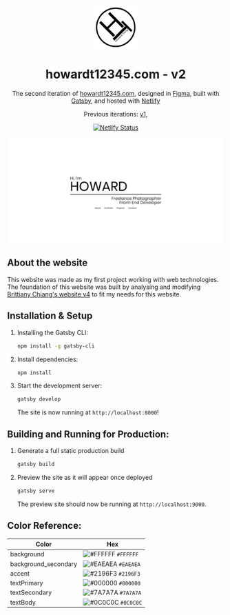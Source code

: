 <div align="center">
  <img alt="Logo" src="https://raw.githubusercontent.com/howardt12345/website-v2/master/src/images/logo.png" width="100" />
</div>
<h1 align="center">
  howardt12345.com - v2
</h1>
</h1>
<p align="center">
  The second iteration of <a href="https://howardt12345.com" target="_blank">howardt12345.com</a>, designed in <a href="https://www.figma.com/design/" target="_blank">Figma</a>, built with <a href="https://www.gatsbyjs.org/" target="_blank">Gatsby</a>, and hosted with <a href="https://www.netlify.com/" target="_blank">Netlify</a>
</p>
<p align="center">
  Previous iterations:
  <a href="https://github.com/howardt12345/website-v1" target="_blank">v1</a>,
</p>
<p align="center">
  <a href="https://app.netlify.com/sites/v2-howardt12345/deploys" target="_blank">
    <img src="https://api.netlify.com/api/v1/badges/cbfaf310-3712-4951-9795-1bfc5c4e4281/deploy-status" alt="Netlify Status" />
  </a>
</p>

![demo](https://raw.githubusercontent.com/howardt12345/website-v2/master/src/images/og.png)

## About the website

This website was made as my first project working with web technologies. The foundation of this website was built by analysing and modifying <a href="https://github.com/bchiang7/v4" target="_blank" rel="nofollow noopener noreferrer">Brittiany Chiang's website v4</a> to fit my needs for this website. 

## Installation & Setup

1. Installing the Gatsby CLI:

   ```sh
   npm install -g gatsby-cli
   ```

2. Install dependencies:

   ```sh
   npm install
   ```

3. Start the development server:

   ```sh
   gatsby develop
   ```
   The site is now running at `http://localhost:8000`!
  
## Building and Running for Production:   

1. Generate a full static production build

   ```sh
   gatsby build
   ```

2. Preview the site as it will appear once deployed

   ```sh
   gatsby serve
   ```
   The preview site should now be running at `http://localhost:9000`.

## Color Reference:

| Color                | Hex                                                                |
| -------------------- | ------------------------------------------------------------------ |
| background           | ![#FFFFFF](https://via.placeholder.com/10/FFFFFF?text=+) `#FFFFFF` |
| background_secondary | ![#EAEAEA](https://via.placeholder.com/10/EAEAEA?text=+) `#EAEAEA` |
| accent               | ![#2196F3](https://via.placeholder.com/10/2196F3?text=+) `#2196F3` |
| textPrimary          | ![#000000](https://via.placeholder.com/10/000000?text=+) `#000000` |
| textSecondary        | ![#7A7A7A](https://via.placeholder.com/10/7A7A7A?text=+) `#7A7A7A` |
| textBody             | ![#0C0C0C](https://via.placeholder.com/10/0C0C0C?text=+) `#0C0C0C` |
